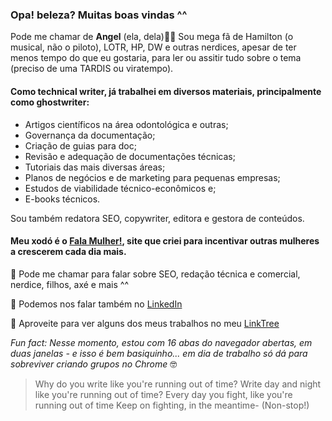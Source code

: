 ### Opa! beleza? Muitas boas vindas ^^

Pode me chamar de **Angel** (ela, dela)👋🏽 Sou mega fã de Hamilton (o musical, não o piloto), LOTR, HP, DW e outras nerdices, apesar de ter menos tempo do que eu gostaria, para ler ou assitir tudo sobre o tema (preciso de uma TARDIS ou viratempo).

#### Como technical writer, já trabalhei em diversos materiais, principalmente como ghostwriter:

- Artigos científicos na área odontológica e outras;
- Governança da documentação;
- Criação de guias para doc;
- Revisão e adequação de documentações técnicas;
- Tutoriais das mais diversas áreas;
- Planos de negócios e de marketing para pequenas empresas;
- Estudos de viabilidade técnico-econômicos e;
- E-books técnicos.

Sou também redatora SEO, copywriter, editora e gestora de conteúdos.

#### Meu xodó é o **[Fala Mulher!](falamulher.com)**, site que criei para incentivar outras mulheres a crescerem cada dia mais.

🤗 Pode me chamar para falar sobre SEO, redação técnica e comercial, nerdice, filhos, axé e mais ^^

🚀 Podemos nos falar também no [LinkedIn](https://www.linkedin.com/in/angela-oliveira-redatora/)

🌱 Aproveite para ver alguns dos meus trabalhos no meu [LinkTree](https://linktr.ee/angela_oliveira)

*Fun fact: Nesse momento, estou com 16 abas do navegador abertas, em duas janelas - e isso é bem basiquinho... em dia de trabalho só dá para sobreviver criando grupos no Chrome* 🤓

>Why do you write like you're running out of time?
Write day and night like you're running out of time?
Every day you fight, like you're running out of time
Keep on fighting, in the meantime-
(Non-stop!)

